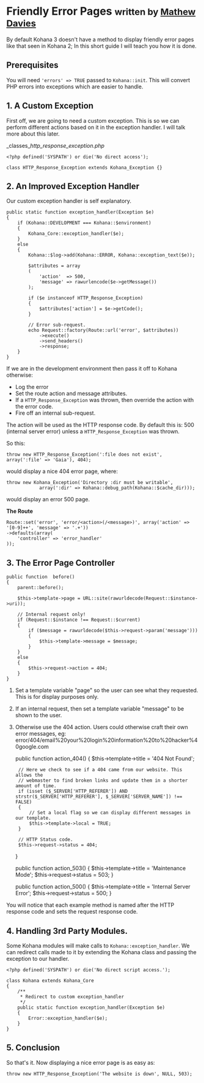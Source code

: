 <h1>Friendly Error Pages <small>written by <a href="http://mathew-davies.co.uk./">Mathew Davies</a></small></h2>

By default Kohana 3 doesn't have a method to display friendly error pages like that 
seen in Kohana 2; In this short guide I will teach you how it is done.

## Prerequisites 

You will need `'errors' => TRUE` passed to `Kohana::init`. This will convert PHP 
errors into exceptions which are easier to handle.

## 1. A Custom Exception

First off, we are going to need a custom exception. This is so we can perform different
actions based on it in the exception handler. I will talk more about this later.

_classes\__http\_response\_exception.php_

	<?php defined('SYSPATH') or die('No direct access');

	class HTTP_Response_Exception extends Kohana_Exception {}

## 2. An Improved Exception Handler

Our custom exception handler is self explanatory.

	public static function exception_handler(Exception $e)
	{
		if (Kohana::DEVELOPMENT === Kohana::$environment)
		{
			Kohana_Core::exception_handler($e);
		}
		else
		{
			Kohana::$log->add(Kohana::ERROR, Kohana::exception_text($e));

			$attributes = array
			(
				'action'  => 500,
				'message' => rawurlencode($e->getMessage())
			);

			if ($e instanceof HTTP_Response_Exception)
			{
				$attributes['action'] = $e->getCode();
			}

			// Error sub-request.
			echo Request::factory(Route::url('error', $attributes))
				->execute()
				->send_headers()
				->response;
		}
	}

If we are in the development environment then pass it off to Kohana otherwise:

* Log the error
* Set the route action and message attributes.
* If a `HTTP_Response_Exception` was thrown, then override the action with the error code.
* Fire off an internal sub-request.

The action will be used as the HTTP response code. By default this is: 500 (internal
server error) unless a `HTTP_Response_Exception` was thrown.

So this:

	throw new HTTP_Response_Exception(':file does not exist', array(':file' => 'Gaia'), 404);

would display a nice 404 error page, where:

	throw new Kohana_Exception('Directory :dir must be writable',
				array(':dir' => Kohana::debug_path(Kohana::$cache_dir)));

would display an error 500 page.

**The Route**

	Route::set('error', 'error/<action>(/<message>)', array('action' => '[0-9]++', 'message' => '.+'))
	->defaults(array(
		'controller' => 'error_handler'
	));

## 3. The Error Page Controller

	public function  before()
	{
		parent::before();

		$this->template->page = URL::site(rawurldecode(Request::$instance->uri));

		// Internal request only!
		if (Request::$instance !== Request::$current)
		{
			if ($message = rawurldecode($this->request->param('message')))
			{
				$this->template->message = $message;
			}
		}
		else
		{
			$this->request->action = 404;
		}
	}

1. Set a template variable "page" so the user can see what they requested. This 
   is for display purposes only.
2. If an internal request, then set a template variable "message" to be shown to 
   the user.
3. Otherwise use the 404 action. Users could otherwise craft their own error messages, eg:
   error/404/email%20your%20login%20information%20to%20hacker%40google.com

	public function action_404()
	{
		$this->template->title = '404 Not Found';
		
		// Here we check to see if a 404 came from our website. This allows the
		// webmaster to find broken links and update them in a shorter amount of time.
		if (isset ($_SERVER['HTTP_REFERER']) AND strstr($_SERVER['HTTP_REFERER'], $_SERVER['SERVER_NAME']) !== FALSE)
		{
			// Set a local flag so we can display different messages in our template.
			$this->template->local = TRUE;
		}
		
		// HTTP Status code.
		$this->request->status = 404;
	}

	public function action_503()
	{
		$this->template->title = 'Maintenance Mode';
		$this->request->status = 503;
	}

	public function action_500()
	{
		$this->template->title = 'Internal Server Error';
		$this->request->status = 500;
	}

You will notice that each example method is named after the HTTP response code 
and sets the request response code.

## 4. Handling 3rd Party Modules.

Some Kohana modules will make calls to `Kohana::exception_handler`. We can redirect
calls made to it by extending the Kohana class and passing the exception to our handler.

	<?php defined('SYSPATH') or die('No direct script access.');

	class Kohana extends Kohana_Core
	{
		/**
		 * Redirect to custom exception_handler
		 */
		public static function exception_handler(Exception $e)
		{
			Error::exception_handler($e);
		}
	}

## 5. Conclusion

So that's it. Now displaying a nice error page is as easy as:

	throw new HTTP_Response_Exception('The website is down', NULL, 503);